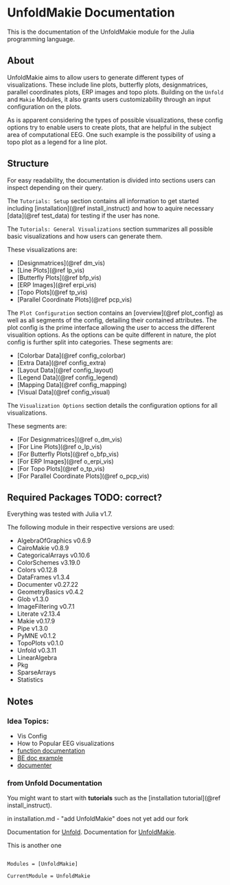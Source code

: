 # UnfoldMakie Documentation

This is the documentation of the UnfoldMakie module for the Julia programming language. 

## About

UnfoldMakie aims to allow users to generate different types of visualizations. 
These include line plots, butterfly plots, designmatrices, parallel coordinates plots, ERP images and topo plots.
Building on the `Unfold` and `Makie` Modules, it also grants users customizability through an input configuration on the plots.

As is apparent considering the types of possible visualizations, these config options try to enable users to create plots, that are helpful in the subject area of computational EEG.
One such example is the possibility of using a topo plot as a legend for a line plot.

## Structure

For easy readability, the documentation is divided into sections users can inspect depending on their query.

The `Tutorials: Setup` section contains all information to get started including [installation](@ref install_instruct) and how to aquire necessary [data](@ref test_data) for testing if the user has none.

The `Tutorials: General Visualizations` section summarizes all possible basic visualizations and how users can generate them.

These visualizations are:
- [Designmatrices](@ref dm_vis)
- [Line Plots](@ref lp_vis)
- [Butterfly Plots](@ref bfp_vis)
- [ERP Images](@ref erpi_vis)
- [Topo Plots](@ref tp_vis)
- [Parallel Coordinate Plots](@ref pcp_vis)

The `Plot Configuration` section contains an [overview](@ref plot_config) as well as all segments of the config, detailing their contained attributes.
The plot config is the prime interface allowing the user to access the different visualition options. As the options can be quite different in nature, the plot config is further split into categories.
These segments are:
- [Colorbar Data](@ref config_colorbar)
- [Extra Data](@ref config_extra)
- [Layout Data](@ref config_layout)
- [Legend Data](@ref config_legend)
- [Mapping Data](@ref config_mapping)
- [Visual Data](@ref config_visual)

The `Visualization Options` section details the configuration options for all visualizations.

These segments are:
- [For Designmatrices](@ref o_dm_vis)
- [For Line Plots](@ref o_lp_vis)
- [For Butterfly Plots](@ref o_bfp_vis)
- [For ERP Images](@ref o_erpi_vis)
- [For Topo Plots](@ref o_tp_vis)
- [For Parallel Coordinate Plots](@ref o_pcp_vis)

## Required Packages TODO: correct?
Everything was tested with Julia v1.7.

The following module in their respective versions are used:
- AlgebraOfGraphics v0.6.9
- CairoMakie v0.8.9
- CategoricalArrays v0.10.6
- ColorSchemes v3.19.0
- Colors v0.12.8
- DataFrames v1.3.4
- Documenter v0.27.22
- GeometryBasics v0.4.2
- Glob v1.3.0
- ImageFiltering v0.7.1
- Literate v2.13.4
- Makie v0.17.9
- Pipe v1.3.0
- PyMNE v0.1.2
- TopoPlots v0.1.0
- Unfold v0.3.11
- LinearAlgebra 
- Pkg
- SparseArrays
- Statistics

## Notes

### Idea Topics:
- Vis Config
- How to Popular EEG visualizations
- [function documentation](https://julia-doc.readthedocs.io/en/latest/manual/documentation/) 
- [BE doc example](https://unfoldtoolbox.github.io/Unfold.jl/dev/references/types/)
- [documenter](https://juliadocs.github.io/Documenter.jl/stable/)


### from Unfold Documentation
You might want to start with **tutorials** such as the [installation tutorial](@ref install_instruct). 

in installation.md - "add UnfoldMakie" does not yet add our fork

Documentation for [Unfold](https://unfoldtoolbox.github.io/Unfold.jl/dev/).
Documentation for [UnfoldMakie](https://github.com/behinger/UnfoldMakie.jl).

This is another one

```@index
```

```@autodocs
Modules = [UnfoldMakie]
```

```@meta
CurrentModule = UnfoldMakie
```
